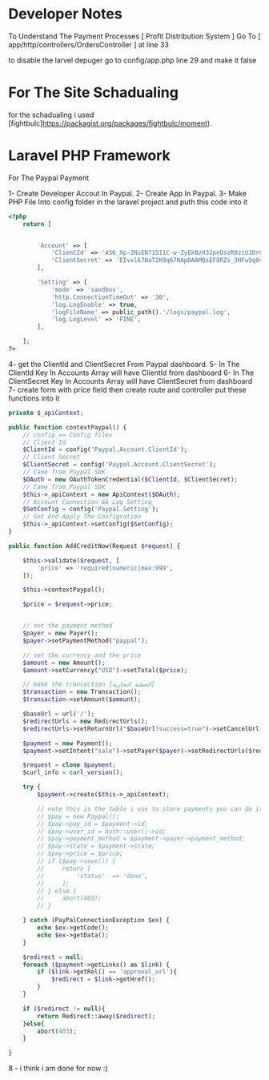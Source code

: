 # Developer Notes
To Understand The Payment Processes [ Profit Distribution System ]  Go To [ app/http/controllers/OrdersController ] at line 33

to disable the larvel depuger go to config/app.php line 29 and make it false

# For The Site Schadualing
for the schadualing i used [fightbulc]https://packagist.org/packages/fightbulc/moment).

# Laravel PHP Framework

For The Paypal Payment

1- Create Developer Accout In Paypal.
2- Create App In Paypal.
3- Make PHP File Into config folder in the laravel project and puth this code into it
```php
<?php
    return [


        'Account' => [
            'ClientId' => 'AS6_Xp-2NuEN71S11C-w-ZyEkBzH32peDszR0ziUJDrC8hLfd4HbzxflJYW9JhJy7nJc7sM-zTC4EwyZ',
            'ClientSecret' => 'EIvxlk7NaT2K9q67NApDAAMQsEF8RZs_3HFwSq0vLkvLUoJrAJo6iNMpqc4mneJ-UGmkEbTpvSfkyrZC',
        ],

        'Setting' => [
            'mode' => 'sandbox',
            'http.ConnectionTimeOut' => '30',
            'log.LogEnable' => true,
            'logFileName' => public_path().'/logs/paypal.log',
            'log.LogLevel' => 'FINE',
        ],

    ];
?>
```

4- get the ClientId and ClientSecret From Paypal dashboard.
5- In The ClientId Key In Accounts Array will have ClientId from dashboard
6- In The ClientSecret Key In Accounts Array will have ClientSecret from dashboard
7- create form with price field then create route and controller put these functions into it
```php
private $_apiContext;

public function contextPaypal() {
    // config == Config files
    // Client Id
    $ClientId = config('Paypal.Account.ClientId');
    // Client Secret
    $ClientSecret = config('Paypal.Account.ClientSecret');
    // Came from Paypal SDK
    $OAuth = new OAuthTokenCredential($ClientId, $ClientSecret);
    // Came from Paypal SDK
    $this->_apiContext = new ApiContext($OAuth);
    // Account Connection && Log Setting
    $SetConfig = config('Paypal.Setting');
    // Set And Apply The Configration
    $this->_apiContext->setConfig($SetConfig);
}

public function AddCreditNow(Request $request) {

    $this->validate($request, [
        'price' => 'required|numeric|max:999',
    ]);

    $this->contextPaypal();

    $price = $request->price;


    // set the payment method
    $payer = new Payer();
    $payer->setPaymentMethod("paypal");

    // set the currency and the price
    $amount = new Amount();
    $amount->setCurrency("USD")->setTotal($price);

    // make the trancaction [العملية التجارية]
    $transaction = new Transaction();
    $transaction->setAmount($amount);

    $baseUrl = url('/');
    $redirectUrls = new RedirectUrls();
    $redirectUrls->setReturnUrl("$baseUrl?success=true")->setCancelUrl("$baseUrl?success=false");

    $payment = new Payment();
    $payment->setIntent("sale")->setPayer($payer)->setRedirectUrls($redirectUrls)->setTransactions(array($transaction));

    $request = clone $payment;
    $curl_info = curl_version();

    try {
        $payment->create($this->_apiContext);

        // note this is the table i use to store payments you can do it as you like
        // $pay = new Paypal();
        // $pay->pay_id = $payment->id;
        // $pay->user_id = Auth::user()->id;
        // $pay->payment_method = $payment->payer->payment_method;
        // $pay->state = $payment->state;
        // $pay->price = $price;
        // if ($pay->save()) {
        //     return [
        //         'status'  => 'done',
        //     ];
        // } else {
        //     abort(403);
        // }

    } catch (PayPalConnectionException $ex) {
        echo $ex->getCode();
        echo $ex->getData();
    }

    $redirect = null;
    foreach ($payment->getLinks() as $link) {
        if ($link->getRel() == 'approval_url'){
            $redirect = $link->getHref();
        }
    }

    if ($redirect != null){
        return Redirect::away($redirect);
    }else{
        abort(403);
    }

}
```
8 - i think i am done for now :)
